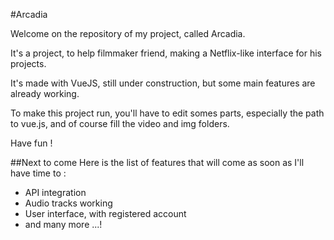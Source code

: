 #Arcadia

Welcome on the repository of my project, called Arcadia.

It's a project, to help filmmaker friend, making a Netflix-like interface for his projects.

It's made with VueJS, still under construction, but some main features are already working.

To make this project run, you'll have to edit somes parts, especially the path to vue.js, and of course fill the video and img folders.

Have fun !

##Next to come
Here is the list of features that will come as soon as I'll have time to :
* API integration
* Audio tracks working
* User interface, with registered account
* and many more ...!
